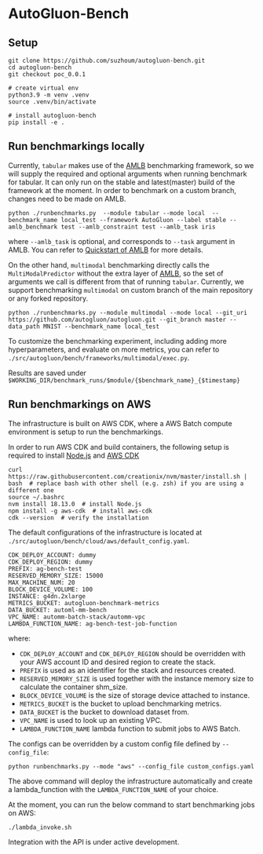 # AutoGluon-Bench

## Setup

```
git clone https://github.com/suzhoum/autogluon-bench.git
cd autogluon-bench
git checkout poc_0.0.1

# create virtual env
python3.9 -m venv .venv
source .venv/bin/activate

# install autogluon-bench
pip install -e .
```

## Run benchmarkings locally

Currently, `tabular` makes use of the [AMLB](https://github.com/openml/automlbenchmark) benchmarking framework, so we will supply the required and optional arguments when running benchmark for tabular. It can only run on the stable and latest(master) build of the framework at the moment. In order to benchmark on a custom branch, changes need to be made on AMLB.

```
python ./runbenchmarks.py  --module tabular --mode local  --benchmark_name local_test --framework AutoGluon --label stable --amlb_benchmark test --amlb_constraint test --amlb_task iris
```

where `--amlb_task` is optional, and corresponds to `--task` argument in AMLB. You can refer to [Quickstart of AMLB](https://github.com/openml/automlbenchmark#quickstart) for more details.

On the other hand, `multimodal` benchmarking directly calls the `MultiModalPredictor` without the extra layer of [AMLB](https://github.com/openml/automlbenchmark), so the set of arguments we call is different from that of running `tabular`. Currently, we support benchmarking `multimodal` on custom branch of the main repository or any forked repository.

```
python ./runbenchmarks.py --module multimodal --mode local --git_uri https://github.com/autogluon/autogluon.git --git_branch master --data_path MNIST --benchmark_name local_test
```
To customize the benchmarking experiment, including adding more hyperparameters, and evaluate on more metrics, you can refer to `./src/autogluon/bench/frameworks/multimodal/exec.py`.


Results are saved under `$WORKING_DIR/benchmark_runs/$module/{$benchmark_name}_{$timestamp}`


## Run benchmarkings on AWS

The infrastructure is built on AWS CDK, where a AWS Batch compute environment is setup to run the benchmarkings. 

In order to run AWS CDK and build containers, the following setup is required to install [Node.js](https://nodejs.org/) and [AWS CDK](https://docs.aws.amazon.com/cdk/v2/guide/getting_started.html#getting_started_install)

```
curl https://raw.githubusercontent.com/creationix/nvm/master/install.sh | bash  # replace bash with other shell (e.g. zsh) if you are using a different one
source ~/.bashrc
nvm install 18.13.0  # install Node.js
npm install -g aws-cdk  # install aws-cdk
cdk --version  # verify the installation
```

The default configurations of the infrastructure is located at `./src/autogluon/bench/cloud/aws/default_config.yaml`.
```
CDK_DEPLOY_ACCOUNT: dummy
CDK_DEPLOY_REGION: dummy
PREFIX: ag-bench-test
RESERVED_MEMORY_SIZE: 15000
MAX_MACHINE_NUM: 20
BLOCK_DEVICE_VOLUME: 100
INSTANCE: g4dn.2xlarge
METRICS_BUCKET: autogluon-benchmark-metrics
DATA_BUCKET: automl-mm-bench
VPC_NAME: automm-batch-stack/automm-vpc
LAMBDA_FUNCTION_NAME: ag-bench-test-job-function
```
where:
- `CDK_DEPLOY_ACCOUNT` and `CDK_DEPLOY_REGION` should be overridden with your AWS account ID and desired region to create the stack.
- `PREFIX` is used as an identifier for the stack and resources created.
- `RESERVED_MEMORY_SIZE` is used together with the instance memory size to calculate the container shm_size.
- `BLOCK_DEVICE_VOLUME` is the size of storage device attached to instance.
- `METRICS_BUCKET` is the bucket to upload benchmarking metrics.
- `DATA_BUCKET` is the bucket to download dataset from.
- `VPC_NAME` is used to look up an existing VPC.
- `LAMBDA_FUNCTION_NAME` lambda function to submit jobs to AWS Batch.


The configs can be overridden by a custom config file defined by `--config_file`:
```
python runbenchmarks.py --mode "aws" --config_file custom_configs.yaml
```

The above command will deploy the infrastructure automatically and create a lambda_function with the `LAMBDA_FUNCTION_NAME` of your choice.

At the moment, you can run the below command to start benchmarking jobs on AWS:
```
./lambda_invoke.sh
```
Integration with the API is under active development.
